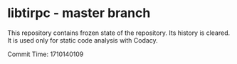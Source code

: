 # libtirpc - master branch

This repository contains frozen state of the repository.
Its history is cleared. It is used only for static code
analysis with Codacy.

Commit Time: 1710140109